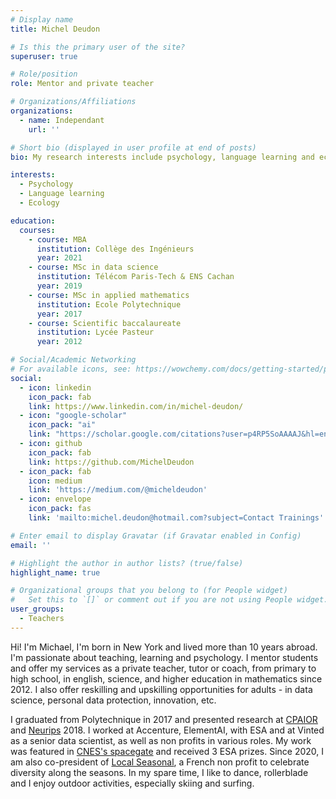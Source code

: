 ```yaml
---
# Display name
title: Michel Deudon

# Is this the primary user of the site?
superuser: true

# Role/position
role: Mentor and private teacher

# Organizations/Affiliations
organizations:
  - name: Independant
    url: ''

# Short bio (displayed in user profile at end of posts)
bio: My research interests include psychology, language learning and ecology.

interests:
  - Psychology
  - Language learning
  - Ecology

education:
  courses:
    - course: MBA
      institution: Collège des Ingénieurs
      year: 2021
    - course: MSc in data science
      institution: Télécom Paris-Tech & ENS Cachan
      year: 2019
    - course: MSc in applied mathematics
      institution: Ecole Polytechnique
      year: 2017
    - course: Scientific baccalaureate
      institution: Lycée Pasteur
      year: 2012

# Social/Academic Networking
# For available icons, see: https://wowchemy.com/docs/getting-started/page-builder/#icons
social:
  - icon: linkedin
    icon_pack: fab
    link: https://www.linkedin.com/in/michel-deudon/
  - icon: "google-scholar"
    icon_pack: "ai"
    link: "https://scholar.google.com/citations?user=p4RP5SoAAAAJ&hl=en"
  - icon: github
    icon_pack: fab
    link: https://github.com/MichelDeudon
  - icon_pack: fab
    icon: medium
    link: 'https://medium.com/@micheldeudon'
  - icon: envelope
    icon_pack: fas
    link: 'mailto:michel.deudon@hotmail.com?subject=Contact Trainings'

# Enter email to display Gravatar (if Gravatar enabled in Config)
email: ''

# Highlight the author in author lists? (true/false)
highlight_name: true

# Organizational groups that you belong to (for People widget)
#   Set this to `[]` or comment out if you are not using People widget.
user_groups:
  - Teachers
---
```


Hi! I'm Michael, I'm born in New York and lived more than 10 years abroad. I'm passionate about teaching, learning and psychology. I mentor students and offer my services as a private teacher, tutor or coach, from primary to high school, in english, science, and higher education in mathematics since 2012. I also offer reskilling and upskilling opportunities for adults - in data science, personal data protection, innovation, etc.

I graduated from Polytechnique in 2017 and presented research at [CPAIOR](https://hanalog.ca/wp-content/uploads/2018/11/cpaior-learning-heuristics-6.pdf) and [Neurips](https://papers.nips.cc/paper/2018/hash/97e8527feaf77a97fc38f34216141515-Abstract.html) 2018. I worked at Accenture, ElementAI, with ESA and at Vinted as a senior data scientist, as well as non profits in various roles. My work was featured in [CNES's spacegate](https://spacegate.cnes.fr/fr/covid-19-venise-sans-les-bateaux) and received 3 ESA prizes. Since 2020, I am also co-president of [Local Seasonal](https://www.local-seasonal.org/en/), a French non profit to celebrate diversity along the seasons. In my spare time, I like to dance, rollerblade and I enjoy outdoor activities, especially skiing and surfing.